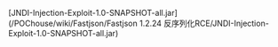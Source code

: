 [JNDI-Injection-Exploit-1.0-SNAPSHOT-all.jar](/POChouse/wiki/Fastjson/Fastjson 1.2.24 反序列化RCE/JNDI-Injection-Exploit-1.0-SNAPSHOT-all.jar)
